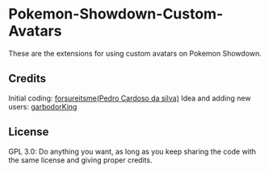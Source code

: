# Pokemon-Showdown-Custom-Avatars

These are the extensions for using custom avatars on Pokemon Showdown.

## Credits

Initial coding: [forsureitsme(Pedro Cardoso da silva)](http://twitter.com/forsureitsme)
Idea and adding new users: [garbodorKing](http://www.smogon.com/forums/members/garbodorking.306254/)

## License

GPL 3.0: Do anything you want, as long as you keep sharing the code with the same license and giving proper credits.